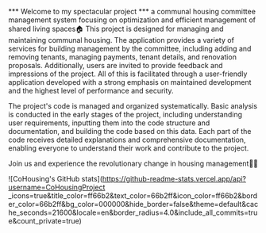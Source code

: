 *** Welcome to my spectacular project ***
a communal housing committee management system focusing on optimization and efficient management of shared living spaces🏠
This project is designed for managing and maintaining communal housing. The application provides a variety of services for building management by the committee, 
including adding and removing tenants, managing payments, tenant details, and renovation proposals. 
Additionally, users are invited to provide feedback and impressions of the project. 
All of this is facilitated through a user-friendly application developed with a strong emphasis on maintained development and the highest level of performance and security.

The project's code is managed and organized systematically.
Basic analysis is conducted in the early stages of the project, including understanding user requirements, 
inputting them into the code structure and documentation, and building the code based on this data. 
Each part of the code receives detailed explanations and comprehensive documentation,
enabling everyone to understand their work and contribute to the project.

Join us and experience the revolutionary change in housing management👍🏻


![CoHousing's GitHub stats](https://github-readme-stats.vercel.app/api?username=CoHousingProject
_icons=true&title_color=ff66b2&text_color=66b2ff&icon_color=ff66b2&border_color=66b2ff&bg_color=000000&hide_border=false&theme=default&cache_seconds=21600&locale=en&border_radius=4.0&include_all_commits=true&count_private=true)

